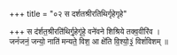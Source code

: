 +++
title = "०२ स दर्शतश्रीरतिथिर्गृहेगृहे"

+++
स द॑र्शत॒श्रीरति॑थिर्गृ॒हेगृ॑हे॒ वने॑वने शिश्रिये तक्व॒वीरि॑व ।  
जनं॑जनं॒ जन्यो॒ नाति॑ मन्यते॒ विश॒ आ क्षे॑ति वि॒श्यो॒३॒॑ विशं॑विशम् ॥